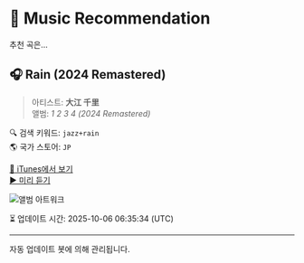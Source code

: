 
# 🎵 Music Recommendation

추천 곡은...

## 🎧 Rain (2024 Remastered)  
> 아티스트: **大江 千里**  
> 앨범: _1 2 3 4 (2024 Remastered)_  

🔍 검색 키워드: `jazz+rain`  
🌎 국가 스토어: `JP`

[🔗 iTunes에서 보기](https://music.apple.com/jp/album/rain-2024-remastered/1745465939?i=1745465945&uo=4)  
[▶️ 미리 듣기](https://audio-ssl.itunes.apple.com/itunes-assets/AudioPreview211/v4/c5/4d/f4/c54df46e-a8e6-0577-39c1-e7acaca87d07/mzaf_117686396230180823.plus.aac.p.m4a)

![앨범 아트워크](https://is1-ssl.mzstatic.com/image/thumb/Music211/v4/fd/48/a6/fd48a67a-6e17-3d0a-b12b-90b0d72ddc54/4547366685565.jpg/100x100bb.jpg)

⏳ 업데이트 시간: 2025-10-06 06:35:34 (UTC)

---
자동 업데이트 봇에 의해 관리됩니다.
